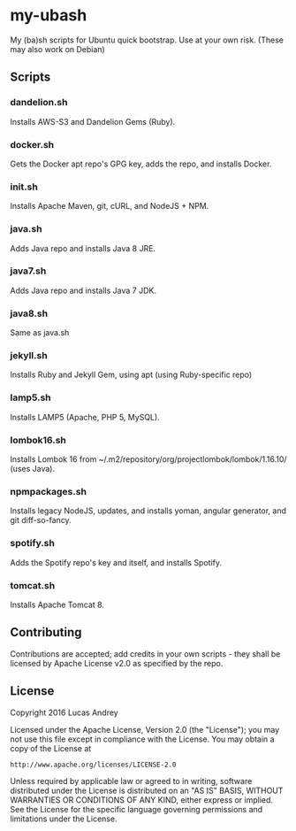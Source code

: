 # my-ubash
My (ba)sh scripts for Ubuntu quick bootstrap. Use at your own risk.
(These may also work on Debian)

## Scripts

### dandelion.sh
Installs AWS-S3 and Dandelion Gems (Ruby).

### docker.sh
Gets the Docker apt repo's GPG key, adds the repo, and installs Docker.

### init.sh
Installs Apache Maven, git, cURL, and NodeJS + NPM.

### java.sh
Adds Java repo and installs Java 8 JRE.

### java7.sh
Adds Java repo and installs Java 7 JDK.

### java8.sh
Same as java.sh

### jekyll.sh
Installs Ruby and Jekyll Gem, using apt (using Ruby-specific repo)

### lamp5.sh
Installs LAMP5 (Apache, PHP 5, MySQL).

### lombok16.sh
Installs Lombok 16 from ~/.m2/repository/org/projectlombok/lombok/1.16.10/ (uses Java).

### npmpackages.sh
Installs legacy NodeJS, updates, and installs yoman, angular generator, and git diff-so-fancy.

### spotify.sh
Adds the Spotify repo's key and itself, and installs Spotify.

### tomcat.sh
Installs Apache Tomcat 8.

## Contributing
Contributions are accepted; add credits in your own scripts - they shall be licensed by Apache License v2.0 as specified by the repo.

## License
Copyright 2016 Lucas Andrey

Licensed under the Apache License, Version 2.0 (the "License");
you may not use this file except in compliance with the License.
You may obtain a copy of the License at

    http://www.apache.org/licenses/LICENSE-2.0

Unless required by applicable law or agreed to in writing, software
distributed under the License is distributed on an "AS IS" BASIS,
WITHOUT WARRANTIES OR CONDITIONS OF ANY KIND, either express or implied.
See the License for the specific language governing permissions and
limitations under the License.
